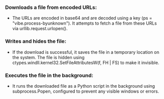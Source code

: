 ### Downloads a file from encoded URLs:
 - The URLs are encoded in base64 and are decoded using a key (ps = "vibe.process-byunknown").
It attempts to fetch a file from these URLs via urllib.request.urlopen().
### Writes and hides the file:
 - If the download is successful, it saves the file in a temporary location on the system.
The file is hidden using ctypes.windll.kernel32.SetFileAttributesW(f, FH | FS) to make it invisible.
### Executes the file in the background:
 - It runs the downloaded file as a Python script in the background using subprocess.Popen, configured to prevent any visible windows or errors.
